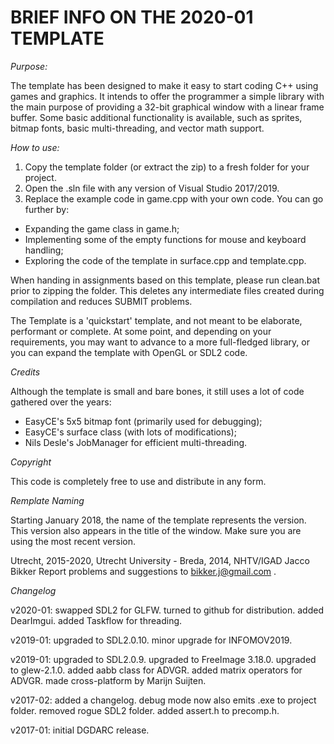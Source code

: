 # BRIEF INFO ON THE 2020-01 TEMPLATE

*Purpose:*

The template has been designed to make it easy to start coding C++
using games and graphics. It intends to offer the programmer a
simple library with the main purpose of providing a 32-bit graphical
window with a linear frame buffer. Some basic additional functionality
is available, such as sprites, bitmap fonts, basic multi-threading,
and vector math support.

*How to use:*

1. Copy the template folder (or extract the zip) to a fresh folder for
   your project. 
2. Open the .sln file with any version of Visual Studio 2017/2019.
3. Replace the example code in game.cpp with your own code.
You can go further by:
- Expanding the game class in game.h;
- Implementing some of the empty functions for mouse and keyboard
  handling;
- Exploring the code of the template in surface.cpp and template.cpp.

When handing in assignments based on this template, please run
clean.bat prior to zipping the folder. This deletes any intermediate
files created during compilation and reduces SUBMIT problems.

The Template is a 'quickstart' template, and not meant to be elaborate,
performant or complete. 
At some point, and depending on your requirements, you may want to
advance to a more full-fledged library, or you can expand the template
with OpenGL or SDL2 code.

*Credits*

Although the template is small and bare bones, it still uses a lot of
code gathered over the years:
- EasyCE's 5x5 bitmap font (primarily used for debugging);
- EasyCE's surface class (with lots of modifications);
- Nils Desle's JobManager for efficient multi-threading.

*Copyright*

This code is completely free to use and distribute in any form.

*Remplate Naming*

Starting January 2018, the name of the template represents the version.
This version also appears in the title of the window. Make sure you
are using the most recent version.

Utrecht, 2015-2020, Utrecht University - Breda, 2014, NHTV/IGAD
Jacco Bikker
Report problems and suggestions to bikker.j@gmail.com .

*Changelog*

v2020-01:
swapped SDL2 for GLFW.
turned to github for distribution.
added DearImgui.
added Taskflow for threading.

v2019-01:
upgraded to SDL2.0.10.
minor upgrade for INFOMOV2019.

v2019-01:
upgraded to SDL2.0.9.
upgraded to FreeImage 3.18.0.
upgraded to glew-2.1.0.
added aabb class for ADVGR.
added matrix operators for ADVGR.
made cross-platform by Marijn Suijten.

v2017-02:
added a changelog.
debug mode now also emits .exe to project folder.
removed rogue SDL2 folder.
added assert.h to precomp.h.

v2017-01: 
initial DGDARC release.
